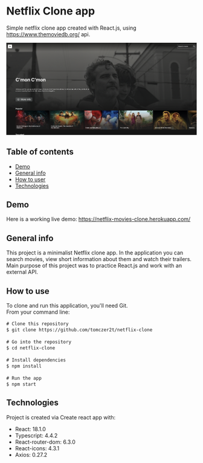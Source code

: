 # Netflix Clone app
Simple netflix clone app created with React.js, using https://www.themoviedb.org/ api.

![Demo screenshot](src/assets/images/demo-screenshot.png)

## Table of contents
* [Demo](#demo)
* [General info](#general-info)
* [How to user](#how-to-use)
* [Technologies](#technologies)

## Demo
Here is a working live demo: https://netflix-movies-clone.herokuapp.com/

## General info
This project is a minimalist Netflix clone app. In the application you can search movies, view short information about them and watch their trailers.
</br>
Main purpose of this project was to practice React.js and work with an external API.

## How to use
To clone and run this application, you'll need Git.</br>
From your command line:
```
# Clone this repository
$ git clone https://github.com/tomczer2t/netflix-clone

# Go into the repository
$ cd netflix-clone

# Install dependencies
$ npm install

# Run the app
$ npm start
```

## Technologies
Project is created via Create react app with:
* React: 18.1.0
* Typescript: 4.4.2
* React-router-dom: 6.3.0
* React-icons: 4.3.1
* Axios: 0.27.2
